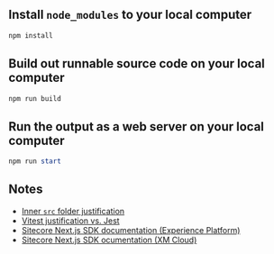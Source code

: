 
## Install `node_modules` to your local computer

```powershell
npm install
```

## Build out runnable source code on your local computer

```powershell
npm run build
```

## Run the output as a web server on your local computer

```powershell
npm run start
```

## Notes

* [Inner `src` folder justification](https://www.reddit.com/r/nextjs/comments/14fd1kl/comment/jp5gamb/)
* [Vitest justification vs. Jest](https://www.reddit.com/r/reactjs/comments/10zyse3/is_jest_still_faster_than_vitest/)
* [Sitecore Next.js SDK documentation (Experience Platform)](https://doc.sitecore.com/xp/en/developers/hd/22/sitecore-headless-development/sitecore-javascript-rendering-sdk--jss--for-next-js.html)
* [Sitecore Next.js SDK ocumentation (XM Cloud)](https://doc.sitecore.com/xmc/en/developers/xm-cloud/sitecore-javascript-rendering-sdk--jss--for-next-js.html)
